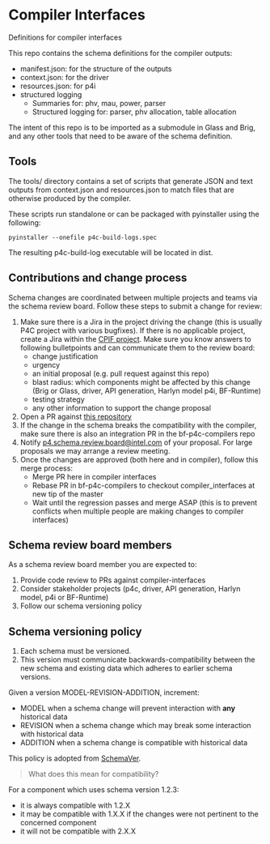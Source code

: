 # Compiler Interfaces

Definitions for compiler interfaces

This repo contains the schema definitions for the compiler outputs:

 - manifest.json: for the structure of the outputs
 - context.json: for the driver
 - resources.json: for p4i
 - structured logging
   - Summaries for: phv, mau, power, parser
   - Structured logging for: parser, phv allocation, table allocation

The intent of this repo is to be imported as a submodule in Glass and
Brig, and any other tools that need to be aware of the schema
definition.

## Tools

The tools/ directory contains a set of scripts that generate JSON and
text outputs from context.json and resources.json to match files that
are otherwise produced by the compiler.

These scripts run standalone or can be packaged with pyinstaller using
the following:
```
pyinstaller --onefile p4c-build-logs.spec
```
The resulting p4c-build-log executable will be located in dist.

## Contributions and change process

Schema changes are coordinated between multiple projects and teams
via the schema review board. Follow these steps to submit a change
for review:

  1. Make sure there is a Jira in the project driving the change (this is usually P4C project with various bugfixes). If there is no applicable project, create a Jira within the [CPIF project](https://jira.devtools.intel.com/projects/CPIF/issues). Make sure you know answers to following bulletpoints and can communicate them to the review board:
      - change justification
      - urgency
      - an initial proposal (e.g. pull request against this repo)
      - blast radius: which components might be affected by this
        change (Brig or Glass, driver, API generation, Harlyn model
        p4i, BF-Runtime)
      - testing strategy
      - any other information to support the change proposal
  2. Open a PR against [this repository](https://github.com/barefootnetworks/compiler-interfaces)
  3. If the change in the schema breaks the compatibility with the compiler, make sure there is also an integration PR in the bf-p4c-compilers repo
  4. Notify p4.schema.review.board@intel.com of your proposal. For
    large proposals we may arrange a review meeting.
  5. Once the changes are approved (both here and in compiler), follow this merge process:
      - Merge PR here in compiler interfaces
      - Rebase PR in bf-p4c-compilers to checkout compiler_interfaces at new tip of the master
      - Wait until the regression passes and merge ASAP (this is to prevent conflicts when multiple people are making changes to compiler interfaces)

## Schema review board members

As a schema review board member you are expected to:

  1. Provide code review to PRs against compiler-interfaces
  2. Consider stakeholder projects (p4c, driver, API generation,
    Harlyn model, p4i or BF-Runtime)
  3. Follow our schema versioning policy

## Schema versioning policy

1. Each schema must be versioned. 
2. This version must communicate backwards-compatibility between the
   new schema and existing data which adheres to earlier schema 
   versions.

Given a version MODEL-REVISION-ADDITION, increment:

  * MODEL when a schema change will prevent interaction with **any** 
    historical data
  * REVISION when a schema change which may break some interaction
    with historical data
  * ADDITION when a schema change is compatible with historical data

This policy is adopted from [SchemaVer](https://snowplowanalytics.com/blog/2014/05/13/introducing-schemaver-for-semantic-versioning-of-schemas/).

> What does this mean for compatibility?

For a component which uses schema version 1.2.3:
  * it is always compatible with 1.2.X
  * it may be compatible with 1.X.X if the changes were not pertinent
    to the concerned component
  * it will not be compatible with 2.X.X 
